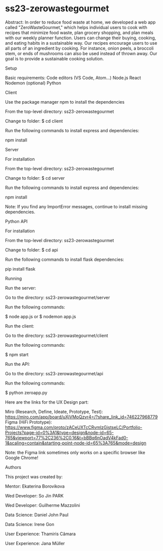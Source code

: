 # ss23-zerowastegourmet

Abstract: 
In order to reduce food waste at home, we developed a web app called "ZeroWasteGourmet," which helps individual users to cook with recipes that minimize food waste, plan grocery shopping, and  plan meals with our weekly planner function.
Users can change their buying, cooking, and eating habits in a sustainable way. Our recipes encourage users to use all parts of an ingredient by cooking. For instance, onion peels, a broccoli stem, or ends of mushrooms can also be used instead of thrown away.
Our goal is to provide a sustainable cooking solution.

Setup

Basic requirements:
Code editors (VS Code, Atom...)
Node.js
React
Nodemon (optional)
Python


Client

Use the package manager npm to install the dependencies

From the top-level directory: ss23-zerowastegourmet

Change to folder: $ cd client

Run the following commands to install express and dependencies:

npm install

Server

For installation

From the top-level directory: ss23-zerowastegourmet

Change to folder: $ cd server

Run the  following commands to install express and dependencies:

npm install

Note: If you find any ImportError messages, continue to install missing dependencies.

Python API

For installation

From the top-level directory: ss23-zerowastegourmet

Change to folder: $ cd api

Run the  following commands to install flask dependencies:

pip install flask


Running

Run the server:

Go to the directory: ss23-zerowastegourmet/server

Run the following commands:

$ node app.js or $ nodemon app.js

Run the client:

Go to the directory:  ss23-zerowastegourmet/client

Run the following commands:

$ npm start

Run the API:

Go to the directory:  ss23-zerowastegourmet/api

Run the following commands:

$ python zeroapp.py



Here are the links for the UX Design part:

Miro (Research, Define, Ideate, Prototype, Test): https://miro.com/app/board/uXjVMoQzvr4=/?share_link_id=746227968779
Figma (HiFi Prototype): https://www.figma.com/proto/zACeUXTcCRvmlzGistseLC/Portfolio-Projects?page-id=0%3A1&type=design&node-id=65-765&viewport=77%2C236%2C0.16&t=bBBq6nOadV4kFad0-1&scaling=contain&starting-point-node-id=65%3A765&mode=design 

Note: the Figma link sometimes only works on a specific browser like Google Chrome!

Authors

This project was created by:

Mentor: Ekaterina Borovikova              

Wed Developer:        So Jin PARK 

Wed Developer:        Guilherme Mazzolini  

Data Science:         Daniel John Paul

Data Science:         Irene Gon

User Experience:      Thamiris Câmara

User Experience:      Jana Müller



